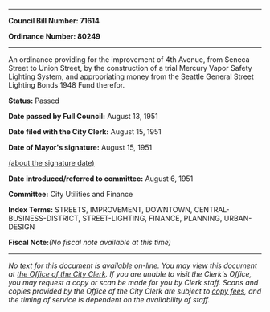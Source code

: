 

********

**Council Bill Number: 71614**
   
**Ordinance Number: 80249**
********

 An ordinance providing for the improvement of 4th Avenue, from Seneca Street to Union Street, by the construction of a trial Mercury Vapor Safety Lighting System, and appropriating money from the Seattle General Street Lighting Bonds 1948 Fund therefor.

**Status:** Passed
   
**Date passed by Full Council:** August 13, 1951
   
**Date filed with the City Clerk:** August 15, 1951
   
**Date of Mayor's signature:** August 15, 1951
   
[(about the signature date)](/~public/approvaldate.htm)
   
   
   
**Date introduced/referred to committee:** August 6, 1951
   
**Committee:** City Utilities and Finance
   
   
**Index Terms:** STREETS, IMPROVEMENT, DOWNTOWN, CENTRAL-BUSINESS-DISTRICT, STREET-LIGHTING, FINANCE, PLANNING, URBAN-DESIGN

**Fiscal Note:**_(No fiscal note available at this time)_
********

_No text for this document is available on-line. You may view this document at [the Office of the City Clerk](http://www.seattle.gov/leg/clerk/contactUs.htm). If you are unable to visit the Clerk's Office, you may request a copy or scan be made for you by Clerk staff. Scans and copies provided by the Office of the City Clerk are subject to [copy fees](http://clerk.seattle.gov/~public/clerkfees.htm), and the timing of service is dependent on the availability of staff._

